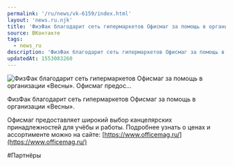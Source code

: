 ```yaml
---
permalink: '/ru/news/vk-6159/index.html'
layout: 'news.ru.njk'
title: 'ФизФак благодарит сеть гипермаркетов Офисмаг за помощь в организации «Весны».    Офисмаг предос…'
source: ВКонтакте
tags:
  - news_ru
description: 'ФизФак благодарит сеть гипермаркетов Офисмаг за помощь в организации «Весны».    Офисмаг предос…'
updatedAt: 1553083260
---
```

![ФизФак благодарит сеть гипермаркетов Офисмаг за помощь в организации «Весны».    Офисмаг предос…](https://sun9-6.userapi.com/impf/c851028/v851028251/e013d/mp3aZJEp5_U.jpg?size=1280x960&quality=96&sign=ea83c89fc2a248e66850d51a09dfaf67&c_uniq_tag=YM9k-nMg4tIvIXCIiAuK2TIBe5QyRulnshM-QRYkWLc&type=album)

ФизФак благодарит сеть гипермаркетов Офисмаг за помощь в организации «Весны».

Офисмаг предоставляет широкий выбор канцелярских принадлежностей для учёбы и работы. Подробнее узнать о ценах и ассортименте можно на сайте: [https://www.officemag.ru/](https://www.officemag.ru/)

#Партнёры
